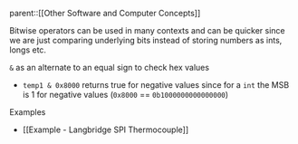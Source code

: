 parent::[[Other Software and Computer Concepts]]

Bitwise operators can be used in many contexts and can be quicker since we are just comparing underlying bits instead of storing numbers as ints, longs etc.

`&` as an alternate to an equal sign to check hex values
- `temp1 & 0x8000` returns true for negative values since for a `int` the MSB is 1 for negative values (`0x8000` == `0b1000000000000000`)

Examples
- [[Example - Langbridge SPI Thermocouple]]